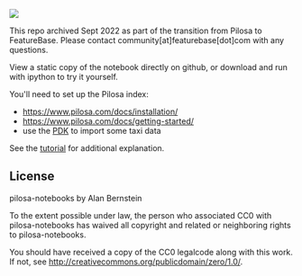 <a href="https://github.com/pilosa"><img src="https://img.shields.io/badge/pilosa-v0.3.1-blue.svg"></a>

This repo archived Sept 2022 as part of the transition from Pilosa to FeatureBase.
Please contact community[at]featurebase[dot]com with any questions.

View a static copy of the notebook directly on github, or download and run with ipython to try it yourself. 

You'll need to set up the Pilosa index:

- https://www.pilosa.com/docs/installation/
- https://www.pilosa.com/docs/getting-started/
- use the [PDK](https://github.com/pilosa/pdk) to import some taxi data

See the [tutorial](https://www.pilosa.com/docs/tutorials/#transportation) for additional explanation.

## License

pilosa-notebooks by Alan Bernstein

To the extent possible under law, the person who associated CC0 with
pilosa-notebooks has waived all copyright and related or neighboring rights
to pilosa-notebooks.

You should have received a copy of the CC0 legalcode along with this
work.  If not, see <http://creativecommons.org/publicdomain/zero/1.0/>.
